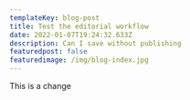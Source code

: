 ```yaml
---
templateKey: blog-post
title: Test the editorial workflow
date: 2022-01-07T19:24:32.633Z
description: Can I save without publishing
featuredpost: false
featuredimage: /img/blog-index.jpg
---
```

This is a change